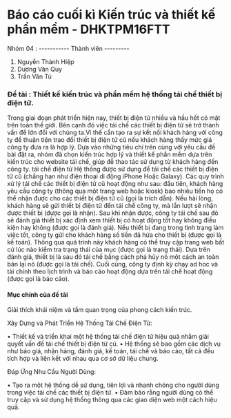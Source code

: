 <h1>Báo cáo cuối kì Kiến trúc và thiết kế phần mềm - DHKTPM16FTT</h1>



Nhóm 04 : 
----------- Thành viên ---------
1. Nguyễn Thành Hiệp
2. Dương Văn Quy
3. Trần Văn Tú

<h3>Đề tài : Thiết kế kiến trúc và phần mềm hệ thống tái chế thiết bị điện tử.</h3>

<p>Trong giai đoạn phát triển hiện nay, thiết bị điện tử nhiều và hầu hết có mặt trên toàn thế giới. Bên cạnh đó việc tái chế các thiết bị điện tử sẽ trở thành vấn đề lớn đối với chúng ta.Vì thế cần tạo ra sự kết nối khách hàng với công ty để thuận tiện trao đổi thiết bị điện tử cũ nếu khách hàng thấy mức giá công ty đưa ra là hợp lý.
Dựa vào những tiêu chí trên cùng với yêu cầu đề bài đặt ra, nhóm đã chọn kiến trúc hợp lý và thiết kế phần mềm dựa trên kiến trúc cho website tái chế, giúp đễ thao tác sử dụng từ khách hàng đến công ty. 
tái chế điện tử
Hệ thống được sử dụng để tái chế các thiết bị điện tử cũ (chẳng hạn như điện thoại di động iPhone Hoặc Galaxy). Các quy trình xử lý tái chế các thiết bị điện tử cũ hoạt động như sau: đầu tiên, khách hàng yêu cầu công ty (thông qua một trang web hoặc kiosk) bao nhiêu tiền họ có thể nhận được cho các thiết bị điện tử cũ (gọi là trích dẫn). Nếu hài lòng, khách hàng sẽ gửi thiết bị điện tử đến tái chế công ty, mà lần lượt sẽ nhận được thiết bị (được gọi là nhận). Sau khi nhận được, công ty tái chế sau đó sẽ đánh giá thiết bị xác định xem thiết bị có hoạt động tốt hay không điều kiện hay không (được gọi là đánh giá). Nếu thiết bị đang trong tình trạng làm việc tốt, công ty gửi cho khách hàng số tiền đã hứa cho thiết bị (được gọi là kế toán). Thông qua quá trình này khách hàng có thể truy cập trang web bất cứ lúc nào kiểm tra trạng thái của mục (được gọi là trạng thái). Dựa trên đánh giá, thiết bị là sau đó tái chế bằng cách phá hủy nó một cách an toàn bán lại nó (được gọi là tái chế). Cuối cùng, công ty định kỳ chạy ad hoc và tài chính theo lịch trình và báo cáo hoạt động dựa trên tái chế hoạt động (được gọi là báo cáo).
</p>

<h4>Mục chính của đề tài</h4>

<p>
Giải thích khái niệm và tầm quan trọng của phong cách kiến trúc.
</p>
<p>
  Xây Dựng và Phát Triển Hệ Thống Tái Chế Điện Tử:
</p>

<p>
        •	Thiết kế và triển khai một hệ thống tái chế điện tử hiệu quả nhằm giải quyết vấn đề tái chế thiết bị điện tử cũ.
        •	Hệ thống sẽ bao gồm các dịch vụ như báo giá, nhận hàng, đánh giá, kế toán, tái chế và báo cáo, tất cả đều tích hợp và liên kết với nhau qua cơ sở dữ liệu chung.
</p>

<p>
 Đáp Ứng Nhu Cầu Người Dùng: 
</p>

<p>
        •	Tạo ra một hệ thống dễ sử dụng, tiện lợi và nhanh chóng cho người dùng trong việc tái chế các thiết bị điện tử.
        •	Đảm bảo rằng người dùng có thể truy cập và sử dụng hệ thống thông qua các giao diện web một cách hiệu quả.
</p>


